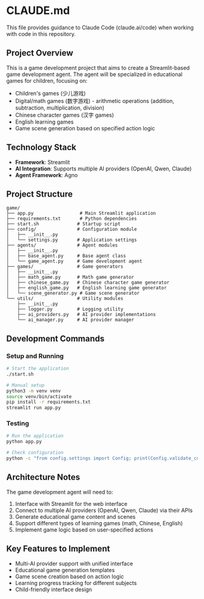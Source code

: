 # CLAUDE.md

This file provides guidance to Claude Code (claude.ai/code) when working with code in this repository.

## Project Overview

This is a game development project that aims to create a Streamlit-based game development agent. The agent will be specialized in educational games for children, focusing on:

- Children's games (少儿游戏)
- Digital/math games (数字游戏) - arithmetic operations (addition, subtraction, multiplication, division)
- Chinese character games (汉字 games)
- English learning games
- Game scene generation based on specified action logic

## Technology Stack

- **Framework**: Streamlit
- **AI Integration**: Supports multiple AI providers (OpenAI, Qwen, Claude)
- **Agent Framework**: Agno

## Project Structure

```
game/
├── app.py                 # Main Streamlit application
├── requirements.txt       # Python dependencies
├── start.sh              # Startup script
├── config/               # Configuration module
│   ├── __init__.py
│   └── settings.py       # Application settings
├── agents/               # Agent modules
│   ├── __init__.py
│   ├── base_agent.py     # Base agent class
│   └── game_agent.py     # Game development agent
├── games/                # Game generators
│   ├── __init__.py
│   ├── math_game.py      # Math game generator
│   ├── chinese_game.py   # Chinese character game generator
│   ├── english_game.py   # English learning game generator
│   └── scene_generator.py # Game scene generator
└── utils/                # Utility modules
    ├── __init__.py
    ├── logger.py         # Logging utility
    ├── ai_providers.py   # AI provider implementations
    └── ai_manager.py     # AI provider manager
```

## Development Commands

### Setup and Running
```bash
# Start the application
./start.sh

# Manual setup
python3 -m venv venv
source venv/bin/activate
pip install -r requirements.txt
streamlit run app.py
```

### Testing
```bash
# Run the application
python app.py

# Check configuration
python -c "from config.settings import Config; print(Config.validate_config())"
```

## Architecture Notes

The game development agent will need to:
1. Interface with Streamlit for the web interface
2. Connect to multiple AI providers (OpenAI, Qwen, Claude) via their APIs
3. Generate educational game content and scenes
4. Support different types of learning games (math, Chinese, English)
5. Implement game logic based on user-specified actions

## Key Features to Implement

- Multi-AI provider support with unified interface
- Educational game generation templates
- Game scene creation based on action logic
- Learning progress tracking for different subjects
- Child-friendly interface design